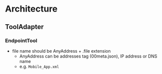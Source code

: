 # Architecture

## ToolAdapter

### EndpointTool
- file name should be AnyAddress + .file extension
  - AnyAddress can be addresses tag (00meta.json), IP address or DNS name
  - e.g. `Mobile_App.xml`
